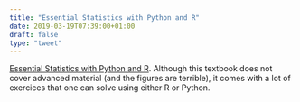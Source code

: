 ```yaml
---
title: "Essential Statistics with Python and R"
date: 2019-03-19T07:39:00+01:00
draft: false
type: "tweet"
---
```


[Essential Statistics with Python and R](https://cloudfront.escholarship.org/dist/prd/content/qt03w0n5g3/qt03w0n5g3.pdf). Although this textbook does not cover
advanced material (and the figures are terrible), it comes with a lot of
exercices that one can solve using either R or Python.
